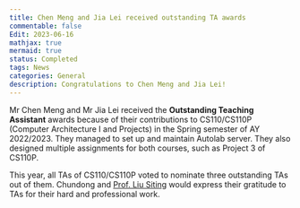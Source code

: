 ```yaml
---
title: Chen Meng and Jia Lei received outstanding TA awards
commentable: false
Edit: 2023-06-16
mathjax: true
mermaid: true
status: Completed
tags: News
categories: General 
description: Congratulations to Chen Meng and Jia Lei!
---
```


<p>Mr Chen Meng and Mr Jia Lei received the <b>Outstanding Teaching Assistant</b> awards because of their contributions to CS110/CS110P (Computer Architecture I and Projects) in the Spring semester of AY 2022/2023. They managed to set up and maintain Autolab server. They also designed multiple assignments for both courses, such as Project 3 of CS110P. </p>

<p>This year, all TAs of CS110/CS110P voted to nominate three outstanding TAs out of them. Chundong and <a href="https://faculty.sist.shanghaitech.edu.cn/liust/" target="_blank">Prof. Liu Siting</a> would express their gratitude to TAs for their hard and professional work.</p>
